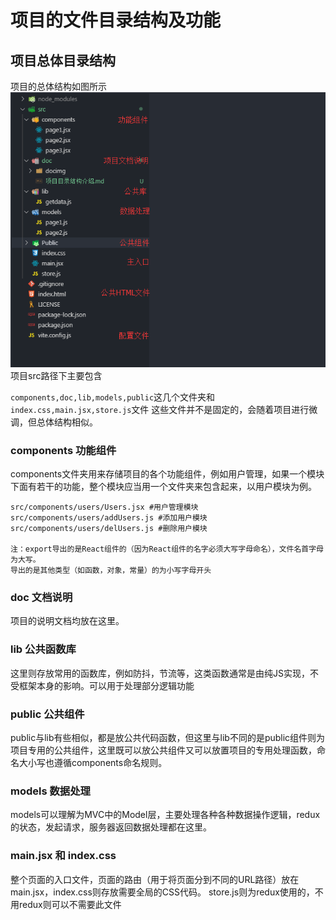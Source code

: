 # 项目的文件目录结构及功能  

## 项目总体目录结构

项目的总体结构如图所示
![](./docimg/file_list.png)
项目src路径下主要包含

```components,doc,lib,models,public```这几个文件夹和
```index.css,main.jsx,store.js```文件
这些文件并不是固定的，会随着项目进行微调，但总体结构相似。


### components 功能组件
components文件夹用来存储项目的各个功能组件，例如用户管理，如果一个模块下面有若干的功能，整个模块应当用一个文件夹来包含起来，以用户模块为例。
```console  
src/components/users/Users.jsx #用户管理模块
src/components/users/addUsers.js #添加用户模块
src/components/users/delUsers.js #删除用户模块

注：export导出的是React组件的（因为React组件的名字必须大写字母命名），文件名首字母为大写。
导出的是其他类型（如函数，对象，常量）的为小写字母开头
```
### doc 文档说明
项目的说明文档均放在这里。

### lib 公共函数库
这里则存放常用的函数库，例如防抖，节流等，这类函数通常是由纯JS实现，不受框架本身的影响。可以用于处理部分逻辑功能


### public 公共组件
public与lib有些相似，都是放公共代码函数，但这里与lib不同的是public组件则为项目专用的公共组件，这里既可以放公共组件又可以放置项目的专用处理函数，命名大小写也遵循components命名规则。

### models 数据处理
models可以理解为MVC中的Model层，主要处理各种各种数据操作逻辑，redux的状态，发起请求，服务器返回数据处理都在这里。


### main.jsx 和 index.css
整个页面的入口文件，页面的路由（用于将页面分到不同的URL路径）放在main.jsx，index.css则存放需要全局的CSS代码。
store.js则为redux使用的，不用redux则可以不需要此文件
